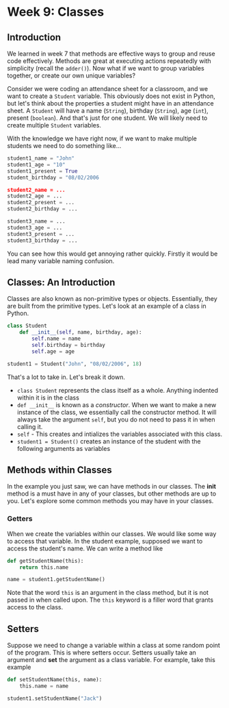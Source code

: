 # Week 9: Classes

## Introduction
We learned in week 7 that methods are effective ways to group and reuse code effectively. Methods are great at executing actions repeatedly with simplicity (recall the `adder()`). Now what if we want to group variables together, or create our own unique variables?

Consider we were coding an attendance sheet for a classroom, and we want to create a `Student` variable. This obviously does not exist in Python, but let's think about the properties a student might have in an attendance sheet. A `Student` will have a name (`String`), birthday (`String`), age (`int`), present (`boolean`). And that's just for one student. We will likely need to create multiple `Student` variables. 

With the knowledge we have right now, if we want to make multiple students we need to do something like...
```python
student1_name = "John"
student1_age = "10"
student1_present = True
student_birthday = "08/02/2006

student2_name = ...
student2_age = ...
student2_present = ...
student2_birthday = ...

student3_name = ...
student3_age = ...
student3_present = ...
student3_birthday = ...
```
You can see how this would get annoying rather quickly. Firstly it would be lead many variable naming confusion. 

## Classes: An Introduction
Classes are also known as non-primitive types or objects. Essentially, they are built from the primitive types. Let's look at an example of a class in Python.

```python
class Student
    def __init__(self, name, birthday, age):
        self.name = name
        self.birthday = birthday
        self.age = age

student1 = Student("John", "08/02/2006", 18)
```

That's a lot to take in. Let's break it down.

- `class Student` represents the class itself as a whole. Anything indented within it is in the class
- `def __init__` is known as a *constructor*. When we want to make a new instance of the class, we essentially call the constructor method. It will always take the argument `self`, but you do not need to pass it in when calling it.
- `self` - This creates and intializes the variables associated with this class. 
- `student1 = Student()` creates an instance of the student with the following arguments as variables


## Methods within Classes
In the example you just saw, we can have methods in our classes. The __init__ method is a must have in any of your classes, but other methods are up to you. Let's explore some common methods you may have in your classes.

### Getters
When we create the variables within our classes. We would like some way to access that variable. In the student example, supposed we want to access the student's name. We can write a method like
```python
def getStudentName(this):
    return this.name

name = student1.getStudentName()
```

Note that the word `this` is an argument in the class method, but it is not passed in when called upon. The `this` keyword is a filler word that grants access to the class.

## Setters
Suppose we need to change a variable within a class at some random point of the program. This is where setters occur. Setters usually take an argument and **set** the argument as a class variable. For example, take this example
```python
def setStudentName(this, name):
    this.name = name

student1.setStudentName("Jack")
```